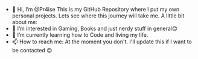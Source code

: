 - 👋 Hi, I’m @Pr4ise
This is my GitHub Repository where I put my own personal projects. Lets see where this journey will take me.
A little bit about me:
- 👀 I’m interested in Gaming, Books and just nerdy stuff in general😊
- 🌱 I’m currently learning how to Code and living my life.
- 📫 How to reach me: At the moment you don't. I'll update this if I want to be contacted 😉

